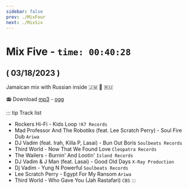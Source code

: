 ```yaml
---
sidebar: false
prev: ./MixFour
next: ./MixSix
---
```


# Mix Five - `time: 00:40:28`

## ( 03/18/2023 )

Jamaican mix with Russian inside 🇯🇲 🌿 🇷🇺

<my-live-archives url="https://live.rouquin.me/archives/MixFive.mp4" urltrack="../vtt/MixFive.vtt" datenamemix="03/18/2023 :: Mix Five"></my-live-archives>

📻 Download [mp3](https://live.rouquin.me/archives/MixFive.mp3) - [ogg](https://live.rouquin.me/archives/MixFive.ogg)

::: tip Track list

- Rockers Hi-Fi - Kids Loop `!K7 Records`
- Mad Professor And The Robotiks (feat. Lee Scratch Perry) - Soul Fire Dub `Ariwa`
- DJ Vadim (feat. Irah, Killa P, Lasai) - Bun Out Boris `Soulbeats Records`
- Third World - Now That We Found Love `Cleopatra Records`
- The Wailers - Burnin' And Lootin' `Island Records`
- DJ Vadim & J Man (feat. Lasai) - Good Old Days `X-Ray Production`
- Dj Vadim - Yung N Powerful `Soulbeats Records`
- Lee Scratch Perry - Egypt For My Ransom `Ariwa`
- Third World - Who Gave You (Jah Rastafari) `CBS`
:::
